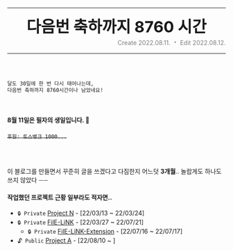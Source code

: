 <hr> <!-- Header -->
<div align="center" style="font-weight: bold; font-size: 36px;">
    <span>다음번 축하까지 8760 시간</span>
</div>
<div align="right" style="color: gray;">
    <span>Create </span><span>2022.08.11.</span>
    <span style="margin: 4px; font-weight: bold; font-size: 20px;">·</span>
    <span>Edit </span><span>2022.08.12.</span>
</div>
<hr>
<br>
<br>

```bash
달도 30일에 한 번 다시 태어나는데,
다음번 축하까지 8760시간이나 남았네요!
```

<br>

#### 8월 11일은 필자의 생일입니다. 🥳
~~`후원: 토스뱅크 1000...`~~

<br>
<br>

이 블로그를 만들면서 꾸준히 글을 쓰겠다고 다짐한지 어느덧 **3개월**..
놀랍게도 하나도 쓰지 않았다 `ㅡㅡ`

#### 작업했던 프로젝트 근황 일부라도 적자면..
- `🔒 Private` [Project N](https://github.com/LiF-Lee/Project-N) - [22/03/13 ~ 22/03/24]
- `🔒 Private` [FilE-LiNK](https://github.com/LiF-Lee/FilE-LiNK) - [22/03/27 ~ 22/07/21]
    - `🔒 Private` [FilE-LiNK-Extension](https://github.com/LiF-Lee/FilE-LiNK-Extension) - [22/07/16 ~ 22/07/17]
- `🔓 Public` [Project A](https://github.com/LiF-Lee/Project-A) - [22/08/10 ~ ]